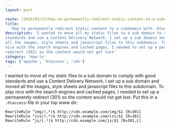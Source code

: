 ```yaml
---
layout: post

route: /2010/03/27/how-to-permanently-redirect-static-content-to-a-subdomain-with-htaccess
title:
  'How to permanently redirect static content to a subdomain with .htaccess'
description: 'I wanted to move all my static files to a sub domain to comply with good
standards and use a Content Delivery Network. I set up a sub domain and moved
all the images, style sheets and javascript files to this subdomain. To play
nice with the search engines and cached pages, I needed to set up a permanently
redirect (301) so the content would not get lost'
category: 'How-to'
tags: ['apache', 'htaccess', 'cdn']
---
```


I wanted to move all my static files to a sub domain to comply with good
standards and use a Content Delivery Network. I set up a sub domain and moved
all the images, style sheets and javascript files to this subdomain. To play
nice with the search engines and cached pages, I needed to set up a permanently
redirect (301) so the content would not get lost. Put this in a `.htaccess`-file in
your top www dir:

```apacheconf
RewriteRule ^img/(.*)$ http://cdn.example.com/img/$1 [R=301] 
RewriteRule ^css/(.*)$ http://cdn.example.com/css/$1 [R=301]
RewriteRule ^js/(.*)$ http://cdn.example.com/js/$1 [R=301,L]
```
